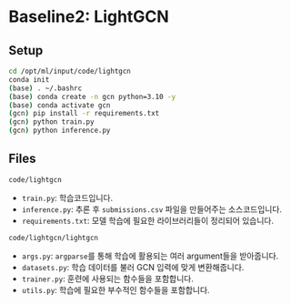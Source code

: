 # Baseline2: LightGCN

## Setup
```bash
cd /opt/ml/input/code/lightgcn
conda init
(base) . ~/.bashrc
(base) conda create -n gcn python=3.10 -y
(base) conda activate gcn
(gcn) pip install -r requirements.txt
(gcn) python train.py
(gcn) python inference.py
```

## Files
`code/lightgcn`
* `train.py`: 학습코드입니다.
* `inference.py`: 추론 후 `submissions.csv` 파일을 만들어주는 소스코드입니다.
* `requirements.txt`: 모델 학습에 필요한 라이브러리들이 정리되어 있습니다.

`code/lightgcn/lightgcn`
* `args.py`: `argparse`를 통해 학습에 활용되는 여러 argument들을 받아줍니다.
* `datasets.py`: 학습 데이터를 불러 GCN 입력에 맞게 변환해줍니다.
* `trainer.py`: 훈련에 사용되는 함수들을 포함합니다.
* `utils.py`: 학습에 필요한 부수적인 함수들을 포함합니다.
